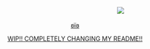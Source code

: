 ㅤㅤㅤㅤㅤㅤㅤㅤㅤㅤㅤㅤㅤㅤㅤㅤㅤㅤㅤㅤㅤㅤㅤㅤㅤㅤㅤ![](https://komarev.com/ghpvc/?username=iisavzxie&color=ffc7d8)
<p align="center">
<a href="https://github.com/samirusuki">ʚïɞ
<p align="center">
WIP!! COMPLETELY CHANGING MY README!! 
